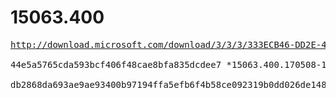 # 15063.400

<pre>
<a href="http://download.microsoft.com/download/3/3/3/333ECB46-DD2E-42ED-962F-6255871EBC3A/iso_windowssdk/15063.400.170508-1839.rs2_release_svc_sec_WindowsSDK.iso">http://download.microsoft.com/download/3/3/3/333ECB46-DD2E-42ED-962F-6255871EBC3A/iso_windowssdk/15063.400.170508-1839.rs2_release_svc_sec_WindowsSDK.iso</a>

44e5a5765cda593bcf406f48cae8bfa835dcdee7 *15063.400.170508-1839.rs2_release_svc_sec_WindowsSDK.iso

db2868da693ae9ae93400b97194ffa5efb6f4b58ce092319b0dd026de1488def *15063.400.170508-1839.rs2_release_svc_sec_WindowsSDK.iso
</pre>
